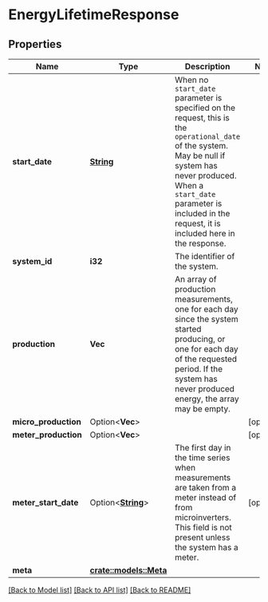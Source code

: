 # EnergyLifetimeResponse

## Properties

Name | Type | Description | Notes
------------ | ------------- | ------------- | -------------
**start_date** | [**String**](string.md) | When no `start_date` parameter is specified on the request, this is the `operational_date` of the system. May be null if system has never produced. When a `start_date` parameter is included in the request, it is included here in the response. | 
**system_id** | **i32** | The identifier of the system. | 
**production** | **Vec<i32>** | An array of production measurements, one for each day since the system started producing, or one for each day of the requested period. If the system has never produced energy, the array may be empty. | 
**micro_production** | Option<**Vec<i32>**> |  | [optional]
**meter_production** | Option<**Vec<i32>**> |  | [optional]
**meter_start_date** | Option<[**String**](string.md)> | The first day in the time series when measurements are taken from a meter instead of from microinverters. This field is not present unless the system has a meter. | [optional]
**meta** | [**crate::models::Meta**](Meta.md) |  | 

[[Back to Model list]](../README.md#documentation-for-models) [[Back to API list]](../README.md#documentation-for-api-endpoints) [[Back to README]](../README.md)


